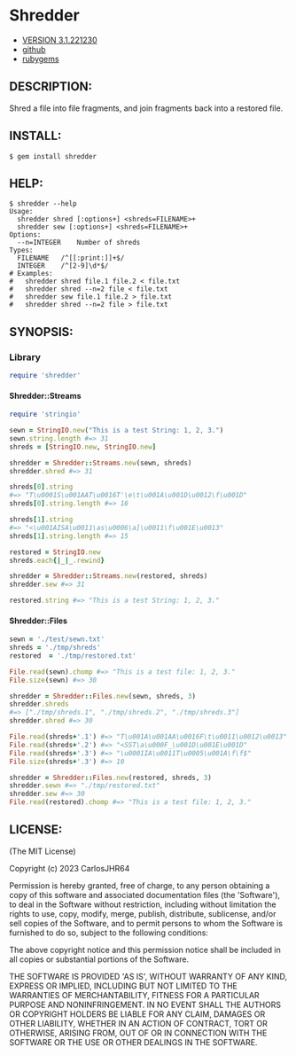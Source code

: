 # Shredder

* [VERSION 3.1.221230](https://github.com/carlosjhr64/shredder/releases)
* [github](https://github.com/carlosjhr64/shredder)
* [rubygems](https://rubygems.org/gems/shredder)

## DESCRIPTION:

Shred a file into file fragments, and join fragments back into a restored file.

## INSTALL:
```console
$ gem install shredder
```
## HELP:
```console
$ shredder --help
Usage:
  shredder shred [:options+] <shreds=FILENAME>+
  shredder sew [:options+] <shreds=FILENAME>+
Options:
  --n=INTEGER 	 Number of shreds
Types:
  FILENAME   /^[[:print:]]+$/
  INTEGER    /^[2-9]\d*$/
# Examples:
#   shredder shred file.1 file.2 < file.txt
#   shredder shred --n=2 file < file.txt
#   shredder sew file.1 file.2 > file.txt
#   shredder shred --n=2 file > file.txt
```
## SYNOPSIS:

### Library
```ruby
require 'shredder'
```
#### Shredder::Streams
```ruby
require 'stringio'

sewn = StringIO.new("This is a test String: 1, 2, 3.")
sewn.string.length #=> 31
shreds = [StringIO.new, StringIO.new]

shredder = Shredder::Streams.new(sewn, shreds)
shredder.shred #=> 31

shreds[0].string
#=> "T\u0001S\u001AAT\u0016T'\e\t\u001A\u001D\u0012\f\u001D"
shreds[0].string.length #=> 16

shreds[1].string
#=> "<\u001AISA\u0011\as\u0006\a]\u0011\f\u001E\u0013"
shreds[1].string.length #=> 15

restored = StringIO.new
shreds.each{|_|_.rewind}

shredder = Shredder::Streams.new(restored, shreds)
shredder.sew #=> 31

restored.string #=> "This is a test String: 1, 2, 3."
```
#### Shredder::Files
```ruby
sewn = './test/sewn.txt'
shreds = './tmp/shreds'
restored  = './tmp/restored.txt'

File.read(sewn).chomp #=> "This is a test file: 1, 2, 3."
File.size(sewn) #=> 30

shredder = Shredder::Files.new(sewn, shreds, 3)
shredder.shreds
#=> ["./tmp/shreds.1", "./tmp/shreds.2", "./tmp/shreds.3"]
shredder.shred #=> 30

File.read(shreds+'.1') #=> "T\u001A\u001AA\u0016F\t\u0011\u0012\u0013"
File.read(shreds+'.2') #=> "<SST\a\u000F_\u001D\u001E\u001D"
File.read(shreds+'.3') #=> "\u0001IA\u0011T\u0005\u001A\f\f$"
File.size(shreds+'.3') #=> 10

shredder = Shredder::Files.new(restored, shreds, 3)
shredder.sewn #=> "./tmp/restored.txt"
shredder.sew #=> 30
File.read(restored).chomp #=> "This is a test file: 1, 2, 3."
```
## LICENSE:

(The MIT License)

Copyright (c) 2023 CarlosJHR64

Permission is hereby granted, free of charge, to any person obtaining
a copy of this software and associated documentation files (the
'Software'), to deal in the Software without restriction, including
without limitation the rights to use, copy, modify, merge, publish,
distribute, sublicense, and/or sell copies of the Software, and to
permit persons to whom the Software is furnished to do so, subject to
the following conditions:

The above copyright notice and this permission notice shall be
included in all copies or substantial portions of the Software.

THE SOFTWARE IS PROVIDED 'AS IS', WITHOUT WARRANTY OF ANY KIND,
EXPRESS OR IMPLIED, INCLUDING BUT NOT LIMITED TO THE WARRANTIES OF
MERCHANTABILITY, FITNESS FOR A PARTICULAR PURPOSE AND NONINFRINGEMENT.
IN NO EVENT SHALL THE AUTHORS OR COPYRIGHT HOLDERS BE LIABLE FOR ANY
CLAIM, DAMAGES OR OTHER LIABILITY, WHETHER IN AN ACTION OF CONTRACT,
TORT OR OTHERWISE, ARISING FROM, OUT OF OR IN CONNECTION WITH THE
SOFTWARE OR THE USE OR OTHER DEALINGS IN THE SOFTWARE.
